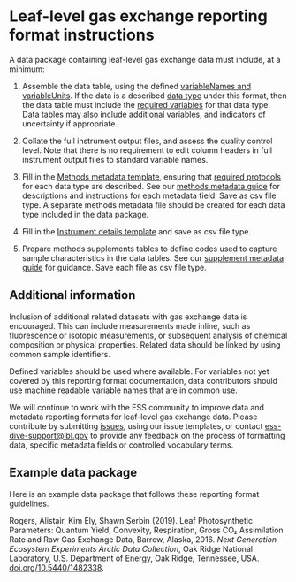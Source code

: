 # Leaf-level gas exchange reporting format instructions

A data package containing leaf-level gas exchange data must include, at a minimum: 

1. Assemble the data table, using the defined [variableNames and variableUnits](docs/definedVariables.md). If the data is a described [data type](dataTypesProtocols.md) under this format, then the data table must include the [required variables](docs/requiredVariables.md) for that data type. Data tables may also include additional variables, and indicators of uncertainty if appropriate. 

2. Collate the full instrument output files, and assess the quality control level. Note that there is no requirement to edit column headers in full instrument output files to standard variable names.  

3. Fill in the [Methods metadata template](templates/methodsMetadataTemplate.xlsx), ensuring that [required protocols](dataTypesProtocols.md) for each data type are described. See our [methods metadata guide](methodsMetadataGuide.md) for descriptions and instructions for each metadata field. Save as csv file type. A separate methods metadata file should be created for each data type included in the data package. 

4. Fill in the [Instrument details template](templates/instrumentDetailsTemplate.xlsx) and save as csv file type.

5. Prepare methods supplements tables to define codes used to capture sample characteristics in the data tables. See our [supplement metadata guide](docs/supplementaryMetadataGuide.md) for guidance. Save each file as csv file type.

## Additional information
Inclusion of additional related datasets with gas exchange data is encouraged. This can include measurements made inline, such as fluorescence or isotopic measurements, or subsequent analysis of chemical composition or physical properties. Related data should be linked by using common sample identifiers. 

Defined variables should be used where available. For variables not yet covered by this reporting format documentation, data contributors should use machine readable variable names that are in common use. 

We will continue to work with the ESS community to improve data and metadata reporting formats for leaf-level gas exchange data. Please contribute by submitting [issues](https://github.com/ess-dive-community/essdive-leaf-gas-exchange/issues/new/choose), using our issue templates, or contact ess-dive-support@lbl.gov to provide any feedback on the process of formatting data, specific metadata fields or controlled vocabulary terms.

## Example data package
Here is an example data package that follows these reporting format guidelines.

Rogers, Alistair, Kim Ely, Shawn Serbin (2019). Leaf Photosynthetic Parameters: Quantum Yield, Convexity, Respiration, Gross CO&#8322; Assimilation Rate and Raw Gas Exchange Data, Barrow, Alaska, 2016. *Next Generation Ecosystem Experiments Arctic Data Collection*, Oak Ridge National Laboratory, U.S. Department of Energy, Oak Ridge, Tennessee, USA. [doi.org/10.5440/1482338](https://doi.org/10.5440/1482338).
#
